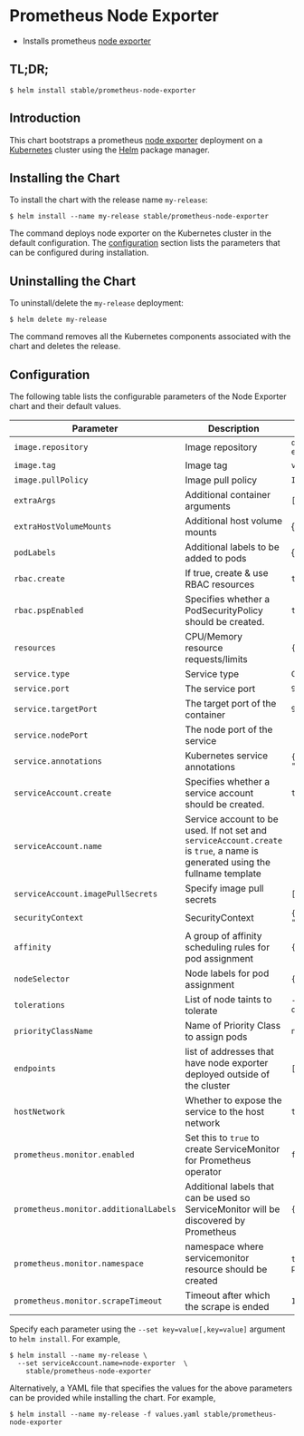 # Prometheus Node Exporter

* Installs prometheus [node exporter](https://github.com/prometheus/node_exporter)

## TL;DR;

```console
$ helm install stable/prometheus-node-exporter
```

## Introduction

This chart bootstraps a prometheus [node exporter](http://github.com/prometheus/node_exporter) deployment on a [Kubernetes](http://kubernetes.io) cluster using the [Helm](https://helm.sh) package manager.

## Installing the Chart

To install the chart with the release name `my-release`:

```console
$ helm install --name my-release stable/prometheus-node-exporter
```

The command deploys node exporter on the Kubernetes cluster in the default configuration. The [configuration](#configuration) section lists the parameters that can be configured during installation.

## Uninstalling the Chart

To uninstall/delete the `my-release` deployment:

```console
$ helm delete my-release
```

The command removes all the Kubernetes components associated with the chart and deletes the release.

## Configuration

The following table lists the configurable parameters of the Node Exporter chart and their default values.

|             Parameter             |                                                          Description                                                          |                 Default                 |     |
| --------------------------------- | ----------------------------------------------------------------------------------------------------------------------------- | --------------------------------------- | --- |
| `image.repository`                | Image repository                                                                                                              | `quay.io/prometheus/node-exporter`      |     |
| `image.tag`                       | Image tag                                                                                                                     | `v0.18.1`                               |     |
| `image.pullPolicy`                | Image pull policy                                                                                                             | `IfNotPresent`                          |     |
| `extraArgs`                       | Additional container arguments                                                                                                | `[]`                                    |     |
| `extraHostVolumeMounts`           | Additional host volume mounts                                                                                                 | {}                                      |     |
| `podLabels`                       | Additional labels to be added to pods                                                                                         | {}                                      |     |
| `rbac.create`                     | If true, create & use RBAC resources                                                                                          | `true`                                  |     |
| `rbac.pspEnabled`                 | Specifies whether a PodSecurityPolicy should be created.                                                                      | `true`                                  |     |
| `resources`                       | CPU/Memory resource requests/limits                                                                                           | `{}`                                    |     |
| `service.type`                    | Service type                                                                                                                  | `ClusterIP`                             |     |
| `service.port`                    | The service port                                                                                                              | `9100`                                  |     |
| `service.targetPort`              | The target port of the container                                                                                              | `9100`                                  |     |
| `service.nodePort`                | The node port of the service                                                                                                  |                                         |     |
| `service.annotations`             | Kubernetes service annotations                                                                                                | `{prometheus.io/scrape: "true"}`        |     |
| `serviceAccount.create`           | Specifies whether a service account should be created.                                                                        | `true`                                  |     |
| `serviceAccount.name`             | Service account to be used. If not set and `serviceAccount.create` is `true`, a name is generated using the fullname template |                                         |     |
| `serviceAccount.imagePullSecrets` | Specify image pull secrets                                                                                                    | `[]`                                    |     |
| `securityContext`                 | SecurityContext                                                                                                               | `{"runAsNonRoot": true, "runAsUser": 65534}` |     |
| `affinity`                        | A group of affinity scheduling rules for pod assignment                                                                       | `{}`                                    |     |
| `nodeSelector`                    | Node labels for pod assignment                                                                                                | `{}`                                    |     |
| `tolerations`                     | List of node taints to tolerate                                                                                               | `- effect: NoSchedule operator: Exists` |     |
| `priorityClassName`               | Name of Priority Class to assign pods                                                                                         | `nil`                                   |     |
| `endpoints`            | list of addresses that have node exporter deployed outside of the cluster                                                                | `[]`                                    |     |
| `hostNetwork`                     | Whether to expose the service to the host network                                                                             | `true`                                  |     |
| `prometheus.monitor.enabled` | Set this to `true` to create ServiceMonitor for Prometheus operator | `false` | |
| `prometheus.monitor.additionalLabels` | Additional labels that can be used so ServiceMonitor will be discovered by Prometheus | `{}` | |
| `prometheus.monitor.namespace` | namespace where servicemonitor resource should be created | `the same namespace as prometheus node exporter` | |
| `prometheus.monitor.scrapeTimeout` | Timeout after which the scrape is ended | `10s` | |

Specify each parameter using the `--set key=value[,key=value]` argument to `helm install`. For example,

```console
$ helm install --name my-release \
  --set serviceAccount.name=node-exporter  \
    stable/prometheus-node-exporter
```

Alternatively, a YAML file that specifies the values for the above parameters can be provided while installing the chart. For example,

```console
$ helm install --name my-release -f values.yaml stable/prometheus-node-exporter
```
